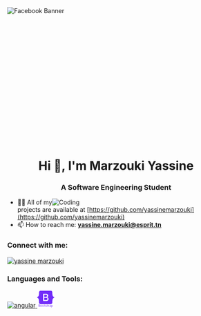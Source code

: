 <div style="width: 100%; height: 312px; overflow: hidden;">
    <img src="https://user-images.githubusercontent.com/95478989/198955082-6e78ebb5-e1e4-49f9-8d32-6e5af3984dcd.gif" alt="Facebook Banner" style="width: 100%; height: auto;">
</div>

<h1 align="center">Hi 👋, I'm Marzouki Yassine</h1>
<h3 align="center">A Software Engineering Student</h3>

<img align="right" alt="Coding" width="400" src="https://miro.medium.com/v2/da:true/resize:fit:680/1*IRGHmiGsa16stedQvIaZfw.gif">

- 👨‍💻 All of my projects are available at [https://github.com/yassinemarzouki](https://github.com/yassinemarzouki)
- 📫 How to reach me: **yassine.marzouki@esprit.tn**

<h3 align="left">Connect with me:</h3>
<p align="left">
    <a href="https://linkedin.com/in/yassine-marzouki" target="_blank">
        <img align="center" src="https://raw.githubusercontent.com/rahuldkjain/github-profile-readme-generator/master/src/images/icons/Social/linked-in-alt.svg" alt="yassine marzouki" height="30" width="40" />
    </a>
</p>

<h3 align="left">Languages and Tools:</h3>
<p align="left">
    <a href="https://angular.io" target="_blank" rel="noreferrer">
        <img src="https://angular.io/assets/images/logos/angular/angular.svg" alt="angular" width="40" height="40"/>
    </a>
    <a href="https://getbootstrap.com" target="_blank" rel="noreferrer">
        <img src="https://raw.githubusercontent.com/devicons/devicon/master/icons/bootstrap/bootstrap-plain-wordmark.svg" alt="bootstrap" width="40" height="40"/>
    </a>
    <!-- Add more language and tool icons as needed -->
</p>
